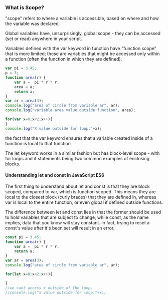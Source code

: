 <h3>What is Scope?</h3>
<p>"scope" refers to where a variable is accessible, based on where and how the variable was declared. </p>
<p>Global variables have, unsurprisingly, global scope - they can be accessed (set or read) anywhere in your script.</p>
<p>Variables defined with the var keyword in function have "function scope" that is more limited; these are variables that might be accessed only within a function (often the function in which they are defined).</p>

``` javascript
var pi = 3.45;
p = 3;
function area(r) {
	var a =  pi * r * r;
	area = a;
	return a;
}
var ar = area(3);
console.log("area of circle from variable ar", ar);
console.log("variable area value outside function", area);

for(var x=0;x<2;x++){
}
console.log("X value outside for loop:"+x);
```

<p>the fact that the var keyword ensures that a variable created inside of a function is local to that function</p>
<p> The let keyword works in a similar fashion but has block-level scope - with for loops and if statements being two common examples of enclosing blocks.</p>

<h4> Understanding let and const in JavaScript ES6</h4>

<p>The first thing to understand about let and const is that they are block scoped, compared to var, which is function scoped. This means they are local to the closest block (curly braces) that they are defined in, whereas var is local to the entire function, or even global if defined outside functions.</p> 
<p>The difference between let and const lies in that the former should be used to hold variables that are subject to change, while const, as the name implies, data that you know will stay constant. In fact, trying to reset a const's value after it's been set will result in an error.</p>

```javascript
const pi = 3.45;
function area(r) {
	var a =  pi * r * r;
	return a;
}
var ar = area(3);
console.log("area of circle from variable ar", ar);

for(let x=0;x<2;x++){

}
//we cant access x outside of the loop.
//console.log("X value outside for loop:"+x); 
```






